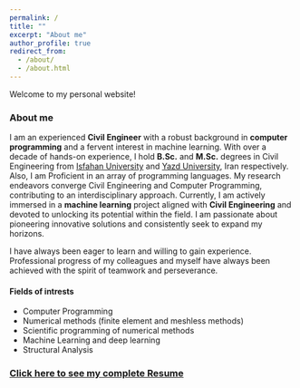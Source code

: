 ```yaml
---
permalink: /
title: ""
excerpt: "About me"
author_profile: true
redirect_from: 
  - /about/
  - /about.html
---
```

Welcome to my personal website!

### About me



I am an experienced **Civil Engineer** with a robust background in **computer programming** and a fervent interest in machine learning. With over a decade of hands-on experience, I hold **B.Sc.** and **M.Sc.** degrees in Civil Engineering from [Isfahan University](https://ui.ac.ir/) and [Yazd University](https://yazd.ac.ir), Iran respectively. Also, I am Proficient in an array of programming languages. My research endeavors converge Civil Engineering and Computer Programming, contributing to an interdisciplinary approach.
Currently, I am actively immersed in a **machine learning** project aligned with **Civil Engineering** and devoted to unlocking its potential within the field. I am passionate about pioneering innovative solutions and consistently seek to expand my horizons.
    
I have always been eager to learn and willing to gain experience. Professional progress of my colleagues and myself have always been achieved with the spirit of teamwork and perseverance.

#### Fields of intrests

*   Computer Programming
*   Numerical methods (finite element and meshless methods)
*   Scientific programming of numerical methods
*   Machine Learning and deep learning
*   Structural Analysis



### [**Click here to see my complete Resume**](https://mjbahonar.github.io/cv/)
 

